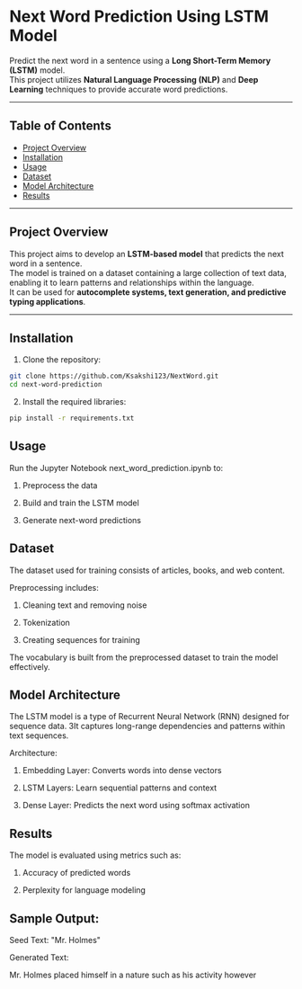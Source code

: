 # Next Word Prediction Using LSTM Model

Predict the next word in a sentence using a **Long Short-Term Memory (LSTM)** model.  
This project utilizes **Natural Language Processing (NLP)** and **Deep Learning** techniques to provide accurate word predictions.

---

## Table of Contents
- [Project Overview](#project-overview)
- [Installation](#installation)
- [Usage](#usage)
- [Dataset](#dataset)
- [Model Architecture](#model-architecture)
- [Results](#results)
---

## Project Overview
This project aims to develop an **LSTM-based model** that predicts the next word in a sentence.  
The model is trained on a dataset containing a large collection of text data, enabling it to learn patterns and relationships within the language.  
It can be used for **autocomplete systems, text generation, and predictive typing applications**.

---

## Installation
1. Clone the repository:
```bash
git clone https://github.com/Ksakshi123/NextWord.git
cd next-word-prediction
```
2. Install the required libraries:
```bash
pip install -r requirements.txt
```
## Usage

Run the Jupyter Notebook next_word_prediction.ipynb to:

1. Preprocess the data

2. Build and train the LSTM model

3. Generate next-word predictions

## Dataset

The dataset used for training consists of articles, books, and web content.

Preprocessing includes:

1. Cleaning text and removing noise

2. Tokenization

3. Creating sequences for training

The vocabulary is built from the preprocessed dataset to train the model effectively.

## Model Architecture

The LSTM model is a type of Recurrent Neural Network (RNN) designed for sequence data.
3It captures long-range dependencies and patterns within text sequences.

Architecture:

1. Embedding Layer: Converts words into dense vectors

2. LSTM Layers: Learn sequential patterns and context

3. Dense Layer: Predicts the next word using softmax activation

## Results

The model is evaluated using metrics such as:

1. Accuracy of predicted words

2. Perplexity for language modeling

## Sample Output:

Seed Text: "Mr. Holmes"

Generated Text:

Mr. Holmes placed himself in a nature such as his activity however
